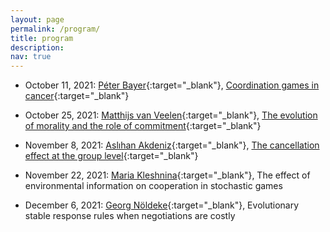 ```yaml
---
layout: page
permalink: /program/
title: program
description:
nav: true
---
```


- October 11, 2021: [Péter Bayer](https://www.sites.google.com/view/peterbayer){:target="\_blank"}, [Coordination games in cancer](https://www.biorxiv.org/content/10.1101/2021.06.22.449436v1){:target="\_blank"}

- October 25, 2021: [Matthijs van Veelen](https://www.uva.nl/en/profile/v/e/c.m.vanveelen/c.m.vanveelen.html){:target="\_blank"}, [The evolution of morality and the role of commitment](https://www.cambridge.org/core/journals/evolutionary-human-sciences/article/evolution-of-morality-and-the-role-of-commitment/73AB788AFB401859BF55BD3564B69E46){:target="\_blank"}

- November 8, 2021: [Aslıhan Akdeniz](https://sites.google.com/view/aslihanakdeniz/home){:target="\_blank"}, [The cancellation effect at the group level](https://onlinelibrary.wiley.com/doi/full/10.1111/evo.13995){:target="\_blank"}

- November 22, 2021: [Maria Kleshnina](https://www.mariakleshnina.com/){:target="\_blank"}, The effect of environmental information on cooperation in stochastic games

- December 6, 2021: [Georg Nöldeke](https://www.sites.google.com/site/georgnoldeke/){:target="\_blank"}, Evolutionary stable response rules when negotiations are costly
